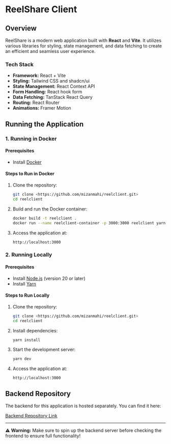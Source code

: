 # ReelShare Client

## Overview

ReelShare is a modern web application built with **React** and **Vite**. It utilizes various libraries for styling, state management, and data fetching to create an efficient and seamless user experience.

### **Tech Stack**

-  **Framework:** React + Vite
-  **Styling:** Tailwind CSS and shadcn/ui
-  **State Management:** React Context API
-  **Form Handling:** React hook form
-  **Data Fetching:** TanStack React Query
-  **Routing:** React Router
-  **Animations:** Framer Motion

## **Running the Application**

### **1. Running in Docker**

#### **Prerequisites**

-  Install [Docker](https://docs.docker.com/get-docker/)

#### **Steps to Run in Docker**

1. Clone the repository:
   ```sh
   git clone <https://github.com/mizanmahi/reelclient.git>
   cd reelclient
   ```
2. Build and run the Docker container:
   ```sh
   docker build -t reelclient .
   docker run --name reelclient-container -p 3000:3000 reelclient yarn dev --host
   ```
3. Access the application at:
   ```
   http://localhost:3000
   ```

### **2. Running Locally**

#### **Prerequisites**

-  Install [Node.js](https://nodejs.org/en/download/) (version 20 or later)
-  Install [Yarn](https://yarnpkg.com/getting-started/install)

#### **Steps to Run Locally**

1. Clone the repository:
   ```sh
   git clone <https://github.com/mizanmahi/reelclient.git>
   cd reelclient
   ```
2. Install dependencies:
   ```sh
   yarn install
   ```
3. Start the development server:
   ```sh
   yarn dev
   ```
4. Access the application at:
   ```
   http://localhost:3000
   ```

## **Backend Repository**

The backend for this application is hosted separately. You can find it here:

[Backend Repository Link](https://github.com/mizanmahi/reelserver.git)

---

⚠ **Warning:** Make sure to spin up the backend server before checking the frontend to ensure full functionality!
